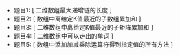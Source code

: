 - 题目1: [ 二维数组最大递增链的长度 ]
- 题目2: [ 数组中离给定K值最近的子数组累加和 ]
- 题目3: [ 二维数组中离给定K值最近的子矩阵累加和 ]
- 题目4: [ 二维数组中可以走出的单词 ]
- 题目5: [ 数组中添加加减乘除运算符得到指定值的所有方法 ]